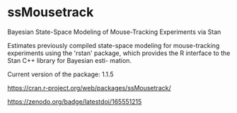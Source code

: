 # ssMousetrack
Bayesian State-Space Modeling of Mouse-Tracking Experiments via Stan

Estimates previously compiled state-space modeling for mouse-tracking experiments using the 'rstan' package, which provides the R interface to the Stan C++ library for Bayesian esti-
mation.

Current version of the package: 1.1.5

https://cran.r-project.org/web/packages/ssMousetrack/

https://zenodo.org/badge/latestdoi/165551215
